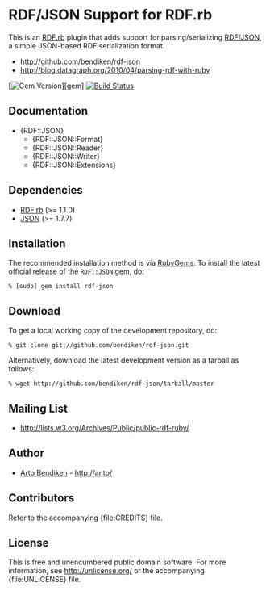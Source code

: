 RDF/JSON Support for RDF.rb
===========================

This is an [RDF.rb][] plugin that adds support for parsing/serializing
[RDF/JSON][], a simple JSON-based RDF serialization format.

* <http://github.com/bendiken/rdf-json>
* <http://blog.datagraph.org/2010/04/parsing-rdf-with-ruby>

[![Gem Version](https://badge.fury.io/rb/rdf-json.png)][gem]
[![Build Status](https://travis-ci.org/ruby-rdf/rdf-json.png)](https://travis-ci.org/ruby-rdf/rdf-json)

Documentation
-------------

* {RDF::JSON}
  * {RDF::JSON::Format}
  * {RDF::JSON::Reader}
  * {RDF::JSON::Writer}
  * {RDF::JSON::Extensions}

Dependencies
------------

* [RDF.rb](http://rubygems.org/gems/rdf) (>= 1.1.0)
* [JSON](http://rubygems.org/gems/json_pure) (>= 1.7.7)

Installation
------------

The recommended installation method is via [RubyGems](http://rubygems.org/).
To install the latest official release of the `RDF::JSON` gem, do:

    % [sudo] gem install rdf-json

Download
--------

To get a local working copy of the development repository, do:

    % git clone git://github.com/bendiken/rdf-json.git

Alternatively, download the latest development version as a tarball as
follows:

    % wget http://github.com/bendiken/rdf-json/tarball/master

Mailing List
------------

* <http://lists.w3.org/Archives/Public/public-rdf-ruby/>

Author
------

* [Arto Bendiken](http://github.com/bendiken) - <http://ar.to/>

Contributors
------------

Refer to the accompanying {file:CREDITS} file.

License
-------

This is free and unencumbered public domain software. For more information,
see <http://unlicense.org/> or the accompanying {file:UNLICENSE} file.

[RDF.rb]:   http://rdf.rubyforge.org/
[RDF/JSON]: http://n2.talis.com/wiki/RDF_JSON_Specification
